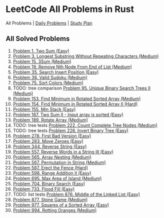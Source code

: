 LeetCode All Problems in Rust
=============================

All Problems | [Daily Problems](DAILY.md) | [Study Plan](STUDY_PLAN.md)

All Solved Problems
-------------------

1. [Problem 1. Two Sum (Easy)](problem_0001/)
2. [Problem 3. Longest Substring Without Repeating Characters (Medium)](problem_0003/)
3. [Problem 15. 3Sum (Medium)](problem_0015/)
4. [Problem 19. Remove Nth Node From End of List (Medium)](problem_0019/)
5. [Problem 35. Search Insert Position (Easy)](problem_0035/)
6. [Problem 36. Valid Sudoku (Medium)](problem_0036/)
7. [Problem 75. Sort Colors (Medium)](problem_0075/)
8. TODO: tree comparison [Problem 95. Unique Binary Search Trees II (Medium)](problem_0095/)
9. [Problem 153. Find Minimum in Rotated Sorted Array (Medium)](problem_0153/)
10. [Problem 154. Find Minimum in Rotated Sorted Array II (Hard)](problem_0154/)
11. [Problem 155. Min Stack (Easy)](problem_0155/)
12. [Problem 167. Two Sum II - Input array is sorted (Easy)](problem_0167/)
13. [Problem 189. Rotate Array (Medium)](problem_0189/)
14. TODO: tree tests [Problem 222. Count Complete Tree Nodes (Medium)](problem_0222/)
15. TODO: tree tests [Problem 226. Invert Binary Tree (Easy)](problem_0226/)
16. [Problem 278. First Bad Version (Easy)](problem_0278/)
17. [Problem 283. Move Zeroes (Easy)](problem_0283/)
18. [Problem 344. Reverse String (Easy)](problem_0344/)
19. [Problem 557. Reverse Words in a String III (Easy)](problem_0557/)
20. [Problem 565. Array Nesting (Medium)](problem_0565/)
21. [Problem 567. Permutation in String (Medium)](problem_0567/)
22. [Problem 587. Erect the Fence (Hard)](problem_0587/)
23. [Problem 598. Range Addition II (Easy)](problem_0598/)
24. [Problem 695. Max Area of Island (Medium)](problem_0695/)
25. [Problem 704. Binary Search (Easy)](problem_0704/)
26. [Problem 733. Flood Fill (Easy)](problem_0733/)
27. TODO: list tests [Problem 876. Middle of the Linked List (Easy)](problem_0876/)
28. [Problem 877. Stone Game (Medium)](problem_0877/)
29. [Problem 977. Squares of a Sorted Array (Easy)](problem_0977/)
30. [Problem 994. Rotting Oranges (Medium)](problem_0994/)
